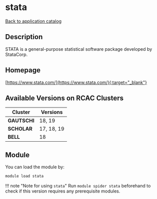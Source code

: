 # stata

[Back to application catalog](../app_catalog.md)

## Description

STATA is a general-purpose statistical software package developed by StataCorp.

## Homepage

[https://www.stata.com/](https://www.stata.com/){:target="_blank"}

## Available Versions on RCAC Clusters

|Cluster|Versions|
|---|---|
**GAUTSCHI**|18, 19
**SCHOLAR**|17, 18, 19
**BELL**|18

## Module

You can load the module by:

```bash
module load stata
```

!!! note "Note for using `stata`"
    Run `module spider stata` beforehand to check if this version requires any prerequisite modules.
